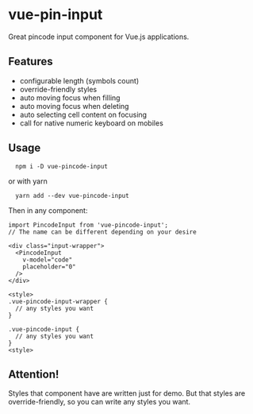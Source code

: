 # vue-pin-input
Great pincode input component for Vue.js applications.

## Features
- configurable length (symbols count)
- override-friendly styles
- auto moving focus when filling
- auto moving focus when deleting
- auto selecting cell content on focusing
- call for native numeric keyboard on mobiles

## Usage

```
  npm i -D vue-pincode-input
```
or with yarn
```
  yarn add --dev vue-pincode-input
```

Then in any component:

```
import PincodeInput from 'vue-pincode-input';
// The name can be different depending on your desire
```

```
<div class="input-wrapper">
  <PincodeInput
    v-model="code"
    placeholder="0"
  />
</div>
```

```
<style>
.vue-pincode-input-wrapper {
  // any styles you want
}

.vue-pincode-input {
  // any styles you want
}
<style>
```

## Attention!

Styles that component have are written just for demo. But that styles are override-friendly, so you can write any styles you want.